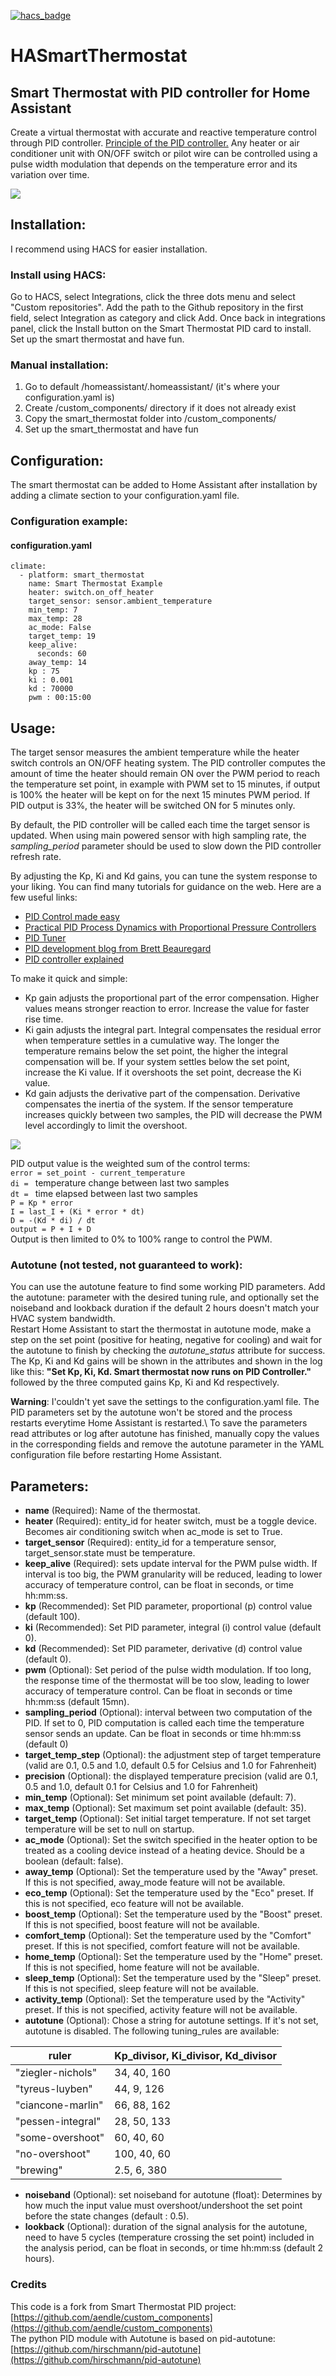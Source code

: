 [![hacs_badge](https://img.shields.io/badge/HACS-Custom-orange.svg?style=for-the-badge)](
https://github.com/custom-components/hacs)

# HASmartThermostat
## Smart Thermostat with PID controller for Home Assistant
Create a virtual thermostat with accurate and reactive temperature control through PID controller.
[Principle of the PID controller.](https://en.wikipedia.org/wiki/PID_controller) 
Any heater or air conditioner unit with ON/OFF switch or pilot wire can be controlled using a pulse width modulation 
that depends on the temperature error and its variation over time.

![](https://github.com/ScratMan/HASmartThermostat/blob/master/climate_chart.png?raw=true)

## Installation:
I recommend using HACS for easier installation.

### Install using HACS:
Go to HACS, select Integrations, click the three dots menu and select 
"Custom repositories". Add the path to the Github repository in the first field, select Integration as category and
click Add. Once back in integrations panel, click the Install button on the Smart Thermostat PID card to install.
Set up the smart thermostat and have fun.

### Manual installation:
1. Go to <conf-dir> default /homeassistant/.homeassistant/ (it's where your configuration.yaml is)
2. Create <conf-dir>/custom_components/ directory if it does not already exist
3. Copy the smart_thermostat folder into <conf-dir>/custom_components/
4. Set up the smart_thermostat and have fun

## Configuration:
The smart thermostat can be added to Home Assistant after installation by adding a climate section to your
configuration.yaml file.

### Configuration example:
#### configuration.yaml
```
climate:
  - platform: smart_thermostat
    name: Smart Thermostat Example
    heater: switch.on_off_heater
    target_sensor: sensor.ambient_temperature
    min_temp: 7
    max_temp: 28
    ac_mode: False
    target_temp: 19
    keep_alive:
      seconds: 60
    away_temp: 14
    kp : 75
    ki : 0.001
    kd : 70000
    pwm : 00:15:00
```

## Usage:
The target sensor measures the ambient temperature while the heater switch controls an ON/OFF heating system.
The PID controller computes the amount of time the heater should remain ON over the PWM period to reach the temperature 
set point, in example with PWM set to 15 minutes, if output is 100% the heater will be kept on for the next 15 minutes 
PWM period. If PID output is 33%, the heater will be switched ON for 5 minutes only.

By default, the PID controller will be called each time the target sensor is updated. When using main powered sensor 
with high sampling rate, the _sampling_period_ parameter should be used to slow down the PID controller refresh rate.

By adjusting the Kp, Ki and Kd gains, you can tune the system response to your liking. You can find many tutorials for 
guidance on the web. Here are a few useful links:
* [PID Control made easy](https://www.eurotherm.com/temperature-control/pid-control-made-easy/)
* [Practical PID Process Dynamics with Proportional Pressure Controllers](
https://clippard.com/cms/wiki/practical-pid-process-dynamics-proportional-pressure-controllers)
* [PID Tuner](https://pidtuner.com/)
* [PID development blog from Brett Beauregard](http://brettbeauregard.com/blog/category/pid/)
* [PID controller explained](https://controlguru.com/table-of-contents/)

To make it quick and simple:
* Kp gain adjusts the proportional part of the error compensation. Higher values means 
stronger reaction to error. Increase the value for faster rise time.
* Ki gain adjusts the integral part. Integral compensates the residual error when temperature settles in a cumulative 
way. The longer the temperature remains below the set point, the higher the integral compensation will be. If your 
system settles below the set point, increase the Ki value. If it overshoots the set point, decrease the Ki value.
* Kd gain adjusts the derivative part of the compensation. Derivative compensates the inertia of the system. If the 
sensor temperature increases quickly between two samples, the PID will decrease the PWM level accordingly to limit the 
overshoot.

![](https://upload.wikimedia.org/wikipedia/commons/4/43/PID_en.svg)

PID output value is the weighted sum of the control terms:\
`error = set_point - current_temperature`\
`di = ` temperature change between last two samples\
`dt = ` time elapsed between last two samples\
`P = Kp * error`\
`I = last_I + (Ki * error * dt)`\
`D = -(Kd * di) / dt`\
`output = P + I + D`\
Output is then limited to 0% to 100% range to control the PWM.

### Autotune (not tested, not guaranteed to work):
You can use the autotune feature to find some working PID parameters.
Add the autotune: parameter with the desired tuning rule, and optionally set the noiseband and lookback duration if the 
default 2 hours doesn't match your HVAC system bandwidth.\
Restart Home Assistant to start the thermostat in autotune mode, make a step on the set point (positive for heating, 
negative for cooling) and wait for the autotune to finish by checking the _autotune_status_ attribute for success.\
The Kp, Ki and Kd gains will be shown in the attributes and shown in the log like this: **"Set Kp, Ki, Kd. Smart 
thermostat now runs on PID Controller."** followed by the three computed gains Kp, Ki and Kd respectively.

**Warning**: I'couldn't yet save the settings to the configuration.yaml file. The PID parameters set by the autotune 
won't be stored and the process restarts everytime Home Assistant is restarted.\ 
To save the parameters read attributes or log after autotune has finished, manually copy the values in the 
corresponding fields and remove the autotune parameter in the YAML configuration file before restarting Home Assistant.

## Parameters:
* **name** (Required): Name of the thermostat.
* **heater** (Required): entity_id for heater switch, must be a toggle device. Becomes air conditioning switch when 
ac_mode is set to True.
* **target_sensor** (Required): entity_id for a temperature sensor, target_sensor.state must be temperature.
* **keep_alive** (Required): sets update interval for the PWM pulse width. If interval is too big, the PWM granularity 
will be reduced, leading to lower accuracy of temperature control, can be float in seconds, or time hh:mm:ss.
* **kp** (Recommended): Set PID parameter, proportional (p) control value (default 100).
* **ki** (Recommended): Set PID parameter, integral (i) control value (default 0).
* **kd** (Recommended): Set PID parameter, derivative (d) control value (default 0). 
* **pwm** (Optional): Set period of the pulse width modulation. If too long, the response time of the thermostat will 
be too slow, leading to lower accuracy of temperature control. Can be float in seconds or time hh:mm:ss (default 15mn).
* **sampling_period** (Optional): interval between two computation of the PID. If set to 0, PID computation is called 
each time the temperature sensor sends an update. Can be float in seconds or time hh:mm:ss (default 0) 
* **target_temp_step** (Optional): the adjustment step of target temperature (valid are 0.1, 0.5 and 1.0, default 0.5 for Celsius 
and 1.0 for Fahrenheit)
* **precision** (Optional): the displayed temperature precision (valid are 0.1, 0.5 and 1.0, default 0.1 for Celsius 
and 1.0 for Fahrenheit)
* **min_temp** (Optional): Set minimum set point available (default: 7).
* **max_temp** (Optional): Set maximum set point available (default: 35).
* **target_temp** (Optional): Set initial target temperature. If not set target temperature will be set to null on 
startup.
* **ac_mode** (Optional): Set the switch specified in the heater option to be treated as a cooling device instead of a 
heating device. Should be a boolean (default: false).
* **away_temp** (Optional): Set the temperature used by the "Away" preset. If this is not specified, away_mode feature will not be available.
* **eco_temp** (Optional): Set the temperature used by the "Eco" preset. If this is not specified, eco feature will not be available.
* **boost_temp** (Optional): Set the temperature used by the "Boost" preset. If this is not specified, boost feature will not be available.
* **comfort_temp** (Optional): Set the temperature used by the "Comfort" preset. If this is not specified, comfort feature will not be available.
* **home_temp** (Optional): Set the temperature used by the "Home" preset. If this is not specified, home feature will not be available.
* **sleep_temp** (Optional): Set the temperature used by the "Sleep" preset. If this is not specified, sleep feature will not be available.
* **activity_temp** (Optional): Set the temperature used by the "Activity" preset. If this is not specified, activity feature will not be available.
* **autotune** (Optional): Chose a string for autotune settings. If it's not set, autotune is disabled. The following 
tuning_rules are available:

ruler | Kp_divisor, Ki_divisor, Kd_divisor
------------ | -------------
"ziegler-nichols" | 34, 40, 160
"tyreus-luyben" | 44,  9, 126
"ciancone-marlin" | 66, 88, 162
"pessen-integral" | 28, 50, 133
"some-overshoot" | 60, 40,  60
"no-overshoot" | 100, 40,  60
"brewing" | 2.5, 6, 380

* **noiseband** (Optional): set noiseband for autotune (float): Determines by how much the input value 
must overshoot/undershoot the set point before the state changes (default : 0.5).
* **lookback** (Optional): duration of the signal analysis for the autotune, need to have 5 cycles (temperature crossing
 the set point) included in the analysis period, can be float in seconds, or time hh:mm:ss (default 2 hours).


### Credits
This code is a fork from Smart Thermostat PID project:
[https://github.com/aendle/custom_components](https://github.com/aendle/custom_components) \
The python PID module with Autotune is based on pid-autotune:
[https://github.com/hirschmann/pid-autotune](https://github.com/hirschmann/pid-autotune)

